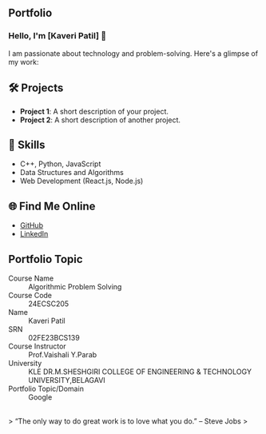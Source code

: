 ## Portfolio

### Hello, I'm [Kaveri Patil] 👋

I am passionate about technology and problem-solving. Here's a glimpse of my work:

## 🛠️ Projects
- **Project 1**: A short description of your project.
- **Project 2**: A short description of another project.

## 🚀 Skills
- C++, Python, JavaScript
- Data Structures and Algorithms
- Web Development (React.js, Node.js)

## 🌐 Find Me Online
- [GitHub](https://github.com/your-github-username)
- [LinkedIn](https://linkedin.com/in/your-linkedin-profile)

## Portfolio Topic

<dl>
<dt>Course Name</dt>
<dd>Algorithmic Problem Solving</dd>
<dt>Course Code</dt>
<dd>24ECSC205</dd>
<dt>Name</dt>
<dd>Kaveri Patil</dd>
<dt>SRN</dt>
<dd>02FE23BCS139</dd>
<dt>Course Instructor</dt>
<dd>Prof.Vaishali Y.Parab</dd>
<dt>University</dt>
<dd>KLE DR.M.SHESHGIRI COLLEGE OF ENGINEERING & TECHNOLOGY UNIVERSITY,BELAGAVI</dd>
<dt>Portfolio Topic/Domain</dt>
<dd>Google</dd>
</dl>

<br> 
> “The only way to do great work is to love what you do.” – Steve Jobs
>
